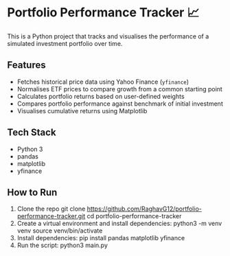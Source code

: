 # Portfolio Performance Tracker 📈

This is a Python project that tracks and visualises the performance of a simulated investment portfolio over time.

## Features

- Fetches historical price data using Yahoo Finance (`yfinance`)
- Normalises ETF prices to compare growth from a common starting point
- Calculates portfolio returns based on user-defined weights
- Compares portfolio performance against benchmark of initial investment
- Visualises cumulative returns using Matplotlib

## Tech Stack

- Python 3
- pandas
- matplotlib
- yfinance

## How to Run

1. Clone the repo
   git clone https://github.com/RaghavG12/portfolio-performance-tracker.git
   cd portfolio-performance-tracker
2. Create a virtual environment and install dependencies:
   python3 -m venv venv
   source venv/bin/activate
3. Install dependencies:
   pip install pandas matplotlib yfinance
4. Run the script:
   python3 main.py
